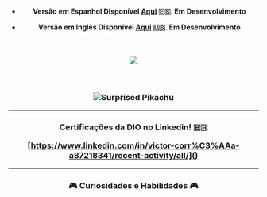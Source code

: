 <h4 align="center">

- Versão em Espanhol Disponível [Aqui](   ) 🇪🇸. **Em Desenvolvimento**

- Versão em Inglês Disponível [Aqui](   ) 🇺🇸. **Em Desenvolvimento**

  </h4>

--------

<h2 
<h3 align="center">
  <img
     src="https://readme-typing-svg.herokuapp.com/?font=Righteous&size=35&center=true&vCenter=true&width=500&height=70&duration=4000&lines=Bem+Vindo!+📖;+Veja+Minhas+Certificações+✨️;"/>
</h2>
 <br/l>
 
 <h3 align="center"> 
   
![Surprised Pikachu](https://gifdb.com/images/high/shook-gif-file-2872kb-ikd1qlf9ri5id07v.gif)

----------

  <h3 align="center"> 
Certificações da DIO no Linkedin! 🇧🇷 
    
[https://www.linkedin.com/in/victor-corr%C3%AAa-a87218341/recent-activity/all/]()

</h3>










----------

  <h3 align="center"> 
🎮 Curiosidades e
   Habilidades 🎮
</h3>




